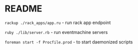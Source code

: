 # README

```rackup ./rack_apps/app.ru``` - run rack app endpoint 

```ruby ./lib/server.rb``` - run eventmachine servers

```foreman start -f Procfile.prod``` - to start daemonized scripts